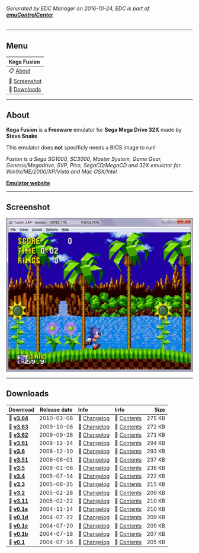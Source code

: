 ###### Generated by EDC Manager on 2016-10-24, EDC is part of [**emuControlCenter**](https://github.com/PhoenixInteractiveNL/emuControlCenter/wiki)
***
## Menu
| **Kega Fusion** |
|:---------|
| :clipboard: [About](#about) |
| :sunrise: [Screenshot](#screenshot) |
| :floppy_disk: [Downloads](#downloads) |
***
## About
**Kega Fusion** is a **Freeware** emulator for **Sega Mega Drive 32X** made by **Steve Snake**

This emulator does **not** specificly needs a BIOS image to run!

_Fusion is a Sega SG1000, SC3000, Master System, Game Gear, Genesis/Megadrive, SVP, Pico, SegaCD/MegaCD and 32X emulator for Win9x/ME/2000/XP/Vista and Mac OSX/Intel_

[**Emulator website**](http://www.carpeludum.com/kega-fusion/)
***
## Screenshot
![](https://raw.githubusercontent.com/PhoenixInteractiveNL/edc-masterhook/master/downloadhooks/kegafusion/kegafusion_screen.jpg)
***
## Downloads
| Download | Release date  | Info       | Info       | Size       |
|:---------|:-------------:|:-----------|:-----------|-----------:|
| :floppy_disk: [**v3.64**](https://github.com/PhoenixInteractiveNL/edc-repo0001/raw/master/kegafusion/3.64.7z) | 2010-03-06 | :page_facing_up: [Changelog](https://github.com/PhoenixInteractiveNL/edc-repo0001/blob/master/kegafusion/3.64_changelog.txt) | :mag_right: [Contents](https://github.com/PhoenixInteractiveNL/edc-repo0001/blob/master/kegafusion/3.64_contents.txt) | 275 KB |
| :floppy_disk: [**v3.63**](https://github.com/PhoenixInteractiveNL/edc-repo0001/raw/master/kegafusion/3.63.7z) | 2009-10-06 | :page_facing_up: [Changelog](https://github.com/PhoenixInteractiveNL/edc-repo0001/blob/master/kegafusion/3.63_changelog.txt) | :mag_right: [Contents](https://github.com/PhoenixInteractiveNL/edc-repo0001/blob/master/kegafusion/3.63_contents.txt) | 272 KB |
| :floppy_disk: [**v3.62**](https://github.com/PhoenixInteractiveNL/edc-repo0001/raw/master/kegafusion/3.62.7z) | 2009-09-28 | :page_facing_up: [Changelog](https://github.com/PhoenixInteractiveNL/edc-repo0001/blob/master/kegafusion/3.62_changelog.txt) | :mag_right: [Contents](https://github.com/PhoenixInteractiveNL/edc-repo0001/blob/master/kegafusion/3.62_contents.txt) | 271 KB |
| :floppy_disk: [**v3.61**](https://github.com/PhoenixInteractiveNL/edc-repo0001/raw/master/kegafusion/3.61.7z) | 2008-12-24 | :page_facing_up: [Changelog](https://github.com/PhoenixInteractiveNL/edc-repo0001/blob/master/kegafusion/3.61_changelog.txt) | :mag_right: [Contents](https://github.com/PhoenixInteractiveNL/edc-repo0001/blob/master/kegafusion/3.61_contents.txt) | 294 KB |
| :floppy_disk: [**v3.6**](https://github.com/PhoenixInteractiveNL/edc-repo0001/raw/master/kegafusion/3.6.7z) | 2008-12-10 | :page_facing_up: [Changelog](https://github.com/PhoenixInteractiveNL/edc-repo0001/blob/master/kegafusion/3.6_changelog.txt) | :mag_right: [Contents](https://github.com/PhoenixInteractiveNL/edc-repo0001/blob/master/kegafusion/3.6_contents.txt) | 293 KB |
| :floppy_disk: [**v3.51**](https://github.com/PhoenixInteractiveNL/edc-repo0001/raw/master/kegafusion/3.51.7z) | 2006-06-01 | :page_facing_up: [Changelog](https://github.com/PhoenixInteractiveNL/edc-repo0001/blob/master/kegafusion/3.51_changelog.txt) | :mag_right: [Contents](https://github.com/PhoenixInteractiveNL/edc-repo0001/blob/master/kegafusion/3.51_contents.txt) | 237 KB |
| :floppy_disk: [**v3.5**](https://github.com/PhoenixInteractiveNL/edc-repo0001/raw/master/kegafusion/3.5.7z) | 2006-01-06 | :page_facing_up: [Changelog](https://github.com/PhoenixInteractiveNL/edc-repo0001/blob/master/kegafusion/3.5_changelog.txt) | :mag_right: [Contents](https://github.com/PhoenixInteractiveNL/edc-repo0001/blob/master/kegafusion/3.5_contents.txt) | 236 KB |
| :floppy_disk: [**v3.4**](https://github.com/PhoenixInteractiveNL/edc-repo0001/raw/master/kegafusion/3.4.7z) | 2005-07-14 | :page_facing_up: [Changelog](https://github.com/PhoenixInteractiveNL/edc-repo0001/blob/master/kegafusion/3.4_changelog.txt) | :mag_right: [Contents](https://github.com/PhoenixInteractiveNL/edc-repo0001/blob/master/kegafusion/3.4_contents.txt) | 222 KB |
| :floppy_disk: [**v3.3**](https://github.com/PhoenixInteractiveNL/edc-repo0001/raw/master/kegafusion/3.3.7z) | 2005-06-25 | :page_facing_up: [Changelog](https://github.com/PhoenixInteractiveNL/edc-repo0001/blob/master/kegafusion/3.3_changelog.txt) | :mag_right: [Contents](https://github.com/PhoenixInteractiveNL/edc-repo0001/blob/master/kegafusion/3.3_contents.txt) | 215 KB |
| :floppy_disk: [**v3.2**](https://github.com/PhoenixInteractiveNL/edc-repo0001/raw/master/kegafusion/3.2.7z) | 2005-02-28 | :page_facing_up: [Changelog](https://github.com/PhoenixInteractiveNL/edc-repo0001/blob/master/kegafusion/3.2_changelog.txt) | :mag_right: [Contents](https://github.com/PhoenixInteractiveNL/edc-repo0001/blob/master/kegafusion/3.2_contents.txt) | 209 KB |
| :floppy_disk: [**v3.11**](https://github.com/PhoenixInteractiveNL/edc-repo0001/raw/master/kegafusion/3.11.7z) | 2005-02-22 | :page_facing_up: [Changelog](https://github.com/PhoenixInteractiveNL/edc-repo0001/blob/master/kegafusion/3.11_changelog.txt) | :mag_right: [Contents](https://github.com/PhoenixInteractiveNL/edc-repo0001/blob/master/kegafusion/3.11_contents.txt) | 210 KB |
| :floppy_disk: [**v0.1e**](https://github.com/PhoenixInteractiveNL/edc-repo0001/raw/master/kegafusion/0.1e.7z) | 2004-11-14 | :page_facing_up: [Changelog](https://github.com/PhoenixInteractiveNL/edc-repo0001/blob/master/kegafusion/0.1e_changelog.txt) | :mag_right: [Contents](https://github.com/PhoenixInteractiveNL/edc-repo0001/blob/master/kegafusion/0.1e_contents.txt) | 210 KB |
| :floppy_disk: [**v0.1d**](https://github.com/PhoenixInteractiveNL/edc-repo0001/raw/master/kegafusion/0.1d.7z) | 2004-07-22 | :page_facing_up: [Changelog](https://github.com/PhoenixInteractiveNL/edc-repo0001/blob/master/kegafusion/0.1d_changelog.txt) | :mag_right: [Contents](https://github.com/PhoenixInteractiveNL/edc-repo0001/blob/master/kegafusion/0.1d_contents.txt) | 209 KB |
| :floppy_disk: [**v0.1c**](https://github.com/PhoenixInteractiveNL/edc-repo0001/raw/master/kegafusion/0.1c.7z) | 2004-07-20 | :page_facing_up: [Changelog](https://github.com/PhoenixInteractiveNL/edc-repo0001/blob/master/kegafusion/0.1c_changelog.txt) | :mag_right: [Contents](https://github.com/PhoenixInteractiveNL/edc-repo0001/blob/master/kegafusion/0.1c_contents.txt) | 209 KB |
| :floppy_disk: [**v0.1b**](https://github.com/PhoenixInteractiveNL/edc-repo0001/raw/master/kegafusion/0.1b.7z) | 2004-07-18 | :page_facing_up: [Changelog](https://github.com/PhoenixInteractiveNL/edc-repo0001/blob/master/kegafusion/0.1b_changelog.txt) | :mag_right: [Contents](https://github.com/PhoenixInteractiveNL/edc-repo0001/blob/master/kegafusion/0.1b_contents.txt) | 207 KB |
| :floppy_disk: [**v0.1**](https://github.com/PhoenixInteractiveNL/edc-repo0001/raw/master/kegafusion/0.1.7z) | 2004-07-16 | :page_facing_up: [Changelog](https://github.com/PhoenixInteractiveNL/edc-repo0001/blob/master/kegafusion/0.1_changelog.txt) | :mag_right: [Contents](https://github.com/PhoenixInteractiveNL/edc-repo0001/blob/master/kegafusion/0.1_contents.txt) | 205 KB |
